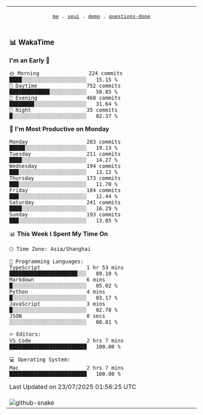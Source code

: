 
<div align="center">

<table>
<tr><td>
  <p align="center">
  <samp>
    <a href="https://github.com/seaeam/seaeam">me</a> .
    <a href="https://github.com/SeaMmMm/se-element">seui</a> .
    <a href="https://github.com/seaeam/project-demo">demo</a> .
    <a href="https://github.com/506-FETL/one-question-per-day">questions-done</a>
    
  </samp>
    </p>
</td></tr>

<tr><td>

### 📊 WakaTime

<!--START_SECTION:waka-->
**I'm an Early 🐤** 

```text
🌞 Morning                224 commits         ████░░░░░░░░░░░░░░░░░░░░░   15.15 % 
🌆 Daytime                752 commits         █████████████░░░░░░░░░░░░   50.85 % 
🌃 Evening                468 commits         ████████░░░░░░░░░░░░░░░░░   31.64 % 
🌙 Night                  35 commits          █░░░░░░░░░░░░░░░░░░░░░░░░   02.37 % 
```
📅 **I'm Most Productive on Monday** 

```text
Monday                   283 commits         █████░░░░░░░░░░░░░░░░░░░░   19.13 % 
Tuesday                  211 commits         ████░░░░░░░░░░░░░░░░░░░░░   14.27 % 
Wednesday                194 commits         ███░░░░░░░░░░░░░░░░░░░░░░   13.12 % 
Thursday                 173 commits         ███░░░░░░░░░░░░░░░░░░░░░░   11.70 % 
Friday                   184 commits         ███░░░░░░░░░░░░░░░░░░░░░░   12.44 % 
Saturday                 241 commits         ████░░░░░░░░░░░░░░░░░░░░░   16.29 % 
Sunday                   193 commits         ███░░░░░░░░░░░░░░░░░░░░░░   13.05 % 
```


📊 **This Week I Spent My Time On** 

```text
🕑︎ Time Zone: Asia/Shanghai

💬 Programming Languages: 
TypeScript               1 hr 53 mins        ██████████████████████░░░   89.10 % 
Markdown                 6 mins              █░░░░░░░░░░░░░░░░░░░░░░░░   05.02 % 
Python                   4 mins              █░░░░░░░░░░░░░░░░░░░░░░░░   03.17 % 
JavaScript               3 mins              █░░░░░░░░░░░░░░░░░░░░░░░░   02.70 % 
JSON                     0 secs              ░░░░░░░░░░░░░░░░░░░░░░░░░   00.01 % 

🔥 Editors: 
VS Code                  2 hrs 7 mins        █████████████████████████   100.00 % 

💻 Operating System: 
Mac                      2 hrs 7 mins        █████████████████████████   100.00 % 
```


 Last Updated on 23/07/2025 01:56:25 UTC
<!--END_SECTION:waka-->
</td></tr>

<tr><td>
  <img alt="github-snake" src="profile-snake-contrib/github-user-contribution.svg"/>
</td></tr>

</table>
